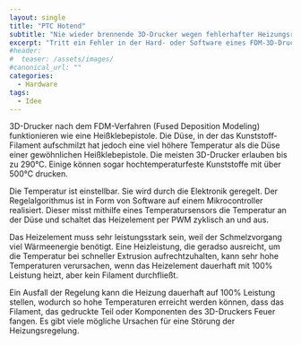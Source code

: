 ```yaml
---
layout: single 
title: "PTC Hotend"
subtitle: "Nie wieder brennende 3D-Drucker wegen fehlerhafter Heizungsregelung"
excerpt: "Tritt ein Fehler in der Hard- oder Software eines FDM-3D-Druckers auf, kann das Hotend zu heiß werden und einen Brand verursachen."
#header:
#  teaser: /assets/images/
#canonical_url: ""
categories:
  - Hardware
tags:
  - Idee
---
```


3D-Drucker nach dem FDM-Verfahren (Fused Deposition Modeling) funktionieren wie eine Heißklebepistole. Die Düse, in der das Kunststoff-Filament aufschmilzt hat jedoch eine viel höhere Temperatur als die Düse einer gewöhnlichen Heißklebepistole. Die meisten 3D-Drucker erlauben bis zu 290°C. Einige können sogar hochtemperaturfeste Kunststoffe mit über 500°C drucken.

Die Temperatur ist einstellbar. Sie wird durch die Elektronik geregelt. Der Regelalgorithmus ist in Form von Software auf einem Mikrocontroller realisiert. Dieser misst mithilfe eines Temperatursensors die Temperatur an der Düse und schaltet das Heizelement per PWM zyklisch an und aus.

Das Heizelement muss sehr leistungsstark sein, weil der Schmelzvorgang viel Wärmeenergie benötigt. Eine Heizleistung, die geradso ausreicht, um die Temperatur bei schneller Extrusion aufrechtzuhalten, kann sehr hohe Temperaturen verursachen, wenn das Heizelement dauerhaft mit 100% Leistung heizt, aber kein Filament durchfließt.

Ein Ausfall der Regelung kann die Heizung dauerhaft auf 100% Leistung stellen, wodurch so hohe Temperaturen erreicht werden können, dass das Filament, das gedruckte Teil oder Komponenten des 3D-Druckers Feuer fangen. Es gibt viele mögliche Ursachen für eine Störung der Heizungsregelung.


